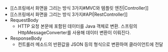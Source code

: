 
- [[스프링에서 화면을 그리는 방식 3가지#MVC와 템플릿 엔진|Controller]]
- [[스프링에서 화면을 그리는 방식 3가지#API|RestController]]
- RequestBody
	- HTTP 요청 본문에 포함된 데이터를 Java 객체로 변환. 스프링의 HttpMessageConverter를 사용해 데이터 변환이 이뤄진다.
- ResponseBody
	- 컨트롤러 메소드의 반환값을 JSON 등의 형식으로 변환하여 클라이언트에 전달